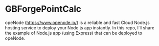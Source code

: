# GBForgePointCalc

opeNode (https://www.openode.io/) is a reliable and fast Cloud Node.js hosting service to deploy your Node.js app instantly. In this repo, I'll share the example of Node.js app (using Express) that can be deployed to opeNode.
